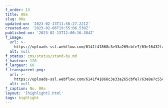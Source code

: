 ```yaml
---
f_order: 13
title: 00a
slug: 00a
updated-on: '2023-02-13T11:56:27.221Z'
created-on: '2023-02-06T19:55:06.530Z'
published-on: '2023-02-13T12:00:16.384Z'
f_image:
  url: >-
    https://uploads-ssl.webflow.com/6141f41868c3e33a265cbfe7/63e16432fa3ba51428f13271_000a.jpg
  alt: null
f_status: cms/status/stand-by.md
f_hauteur: 120
f_largeur: 60
f_transparent-png:
  url: >-
    https://uploads-ssl.webflow.com/6141f41868c3e33a265cbfe7/63e8e7c55cc9368914cf1e5e_000a.png
  alt: null
f_caption: No. 00a
layout: '[highlight].html'
tags: highlight
---
```



